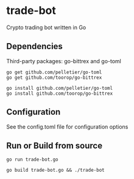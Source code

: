 # trade-bot
Crypto trading bot written in Go

## Dependencies

Third-party packages: go-bittrex and go-toml
```
go get github.com/pelletier/go-toml
go get github.com/toorop/go-bittrex

go install github.com/pelletier/go-toml
go install github.com/toorop/go-bittrex
```
## Configuration

See the config.toml file for configuration options

## Run or Build from source

```
go run trade-bot.go
```

```
go build trade-bot.go && ./trade-bot
```
